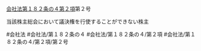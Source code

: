 [会社法第１８２条の４第２項](会社法＿＿＿＿第１８２条の４第２項)第２号

当該株主総会において議決権を行使することができない株主


#会社法
#会社法/第１８２条の４
#会社法/第１８２条の４/第２項
#会社法/第１８２条の４/第２項/第２号

